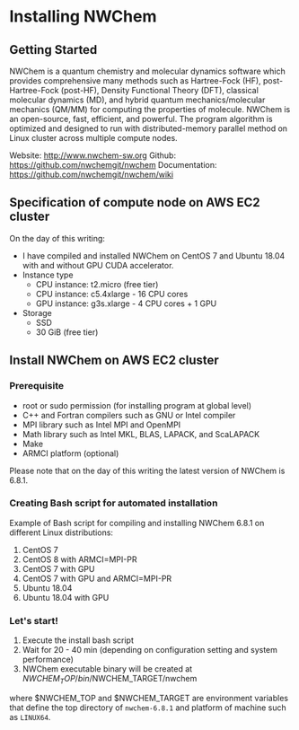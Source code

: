 # Installing NWChem 

## Getting Started

NWChem is a quantum chemistry and molecular dynamics software which provides comprehensive many methods such as Hartree-Fock (HF), post-Hartree-Fock (post-HF), Density Functional Theory (DFT), classical molecular dynamics (MD), and hybrid quantum mechanics/molecular mechanics (QM/MM) for computing the properties of molecule. NWChem is an open-source, fast, efficient, and powerful. The program algorithm is optimized and designed to run with distributed-memory parallel method on Linux cluster across multiple compute nodes.

Website: http://www.nwchem-sw.org
Github: https://github.com/nwchemgit/nwchem
Documentation: https://github.com/nwchemgit/nwchem/wiki

## Specification of compute node on AWS EC2 cluster

On the day of this writing:

- I have compiled and installed NWChem on CentOS 7 and Ubuntu 18.04 with and without GPU CUDA accelerator.
- Instance type
  - CPU instance: t2.micro (free tier)
  - CPU instance: c5.4xlarge - 16 CPU cores
  - GPU instance: g3s.xlarge - 4 CPU cores + 1 GPU
- Storage
  - SSD
  - 30 GiB (free tier)

## Install NWChem on AWS EC2 cluster

### Prerequisite

- root or sudo permission (for installing program at global level)
- C++ and Fortran compilers such as GNU or Intel compiler
- MPI library such as Intel MPI and OpenMPI
- Math library such as Intel MKL, BLAS, LAPACK, and ScaLAPACK
- Make
- ARMCI platform (optional)

Please note that on the day of this writing the latest version of NWChem is 6.8.1.

### Creating Bash script for automated installation

Example of Bash script for compiling and installing NWChem 6.8.1 on different Linux distributions:

1. CentOS 7
2. CentOS 8 with ARMCI=MPI-PR
3. CentOS 7 with GPU
4. CentOS 7 with GPU and ARMCI=MPI-PR
5. Ubuntu 18.04
6. Ubuntu 18.04 with GPU

### Let's start!

1. Execute the install bash script
2. Wait for 20 - 40 min (depending on configuration setting and system performance)
3. NWChem executable binary will be created at $NWCHEM_TOP/bin/$NWCHEM_TARGET/nwchem

where $NWCHEM_TOP and $NWCHEM_TARGET are environment variables that define the top directory of `nwchem-6.8.1` and platform of machine such as `LINUX64`.
